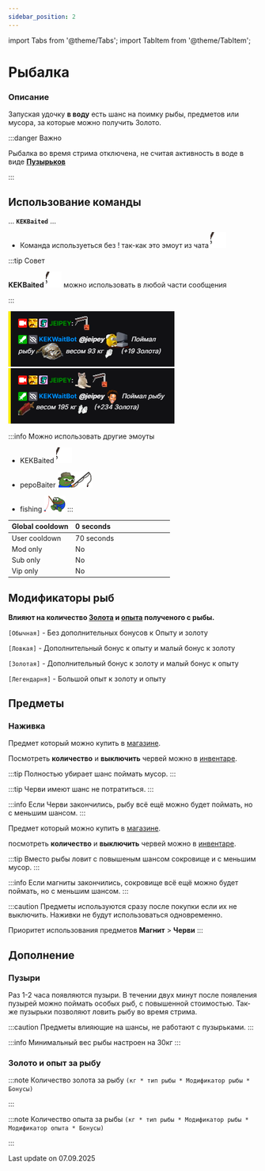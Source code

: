 ```yaml
---
sidebar_position: 2
---
```


import Tabs from '@theme/Tabs';
import TabItem from '@theme/TabItem';

# Рыбалка

### Описание

Запуская удочку **в воду** есть шанс на поимку рыбы, предметов или мусора, за которые можно получить Золото.

:::danger Важно

Рыбалка во время стрима отключена, не считая активность в воде в виде [**Пузырьков**](/docs/Fishing#пузыри)

:::

## Использование команды
... **`KEKBaited`** ...
 - Команда используеться без ! так-как это эмоут из чата ![1](./img/KEKBaited-1x.gif)

 

:::tip Совет

**KEKBaited** ![KEKBaited](./img/KEKBaited-1x.gif) можно использовать в любой части сообщения

:::

![Docs Version Dropdown](./img/1.png) ![Docs Version Dropdown](./img/2.png)

:::info Можно использовать другие эмоуты
- KEKBaited ![1](./img/KEKBaited-1x.gif)
- pepoBaiter ![1](./img/PepoBaiter-1x.png)
- fishing ![1](./img/Fishinge-1x.png)
:::


  <div>

| Global cooldown | 0 seconds⠀⠀⠀⠀⠀⠀⠀⠀⠀⠀⠀|
|:----------------|:----------------------|
| User cooldown   | 70 seconds            |
| Mod only        | No                    |
| Sub only        | No                    |
| Vip only        | No                    |
  </div>

## Модификаторы рыб


**Влияют на количество [Золота](/docs/intro#золото) и [опыта](/docs/intro#опыт-и-лвл) полученого с рыбы.**

`[Обычная]` - Без дополнительных бонусов к Опыту и золоту

`[Ловкая]` - Дополнительный бонус к опыту и малый бонус к золоту

`[Золотая]` - Дополнительный бонус к золоту и малый бонус к опыту

`[Легендарня]` - Большой опыт к золоту и опыту


## Предметы

### Наживка


<Tabs>
  <TabItem value="Черви" label="Черви">

Предмет который можно купить в [магазине](/docs/gold/shop).


Посмотреть **количество** и **выключить** червей можно в [инвентаре](/docs/info/inventory).

:::tip Полностью убирает шанс поймать мусор.
:::

:::tip Черви имеют шанс не потратиться.
:::

:::info Если Черви закончились, рыбу всё ещё можно будет поймать, но с меньшим шансом.
:::

</TabItem>
  <TabItem value="Магнит" label="Магнит">

Предмет который можно купить в [магазине](/docs/gold/shop).


посмотреть **количество** и **выключить** червей можно в [инвентаре](/docs/info/inventory).

:::tip Вместо рыбы ловит с повышеным шансом сокровище и с меньшим мусор.
:::

:::info Если магниты закончились, сокровище всё ещё можно будет поймать, но с меньшим шансом.
:::

</TabItem>
</Tabs>


:::caution Предметы используются сразу после покупки если их не выключить.
Наживки не будут использоваться одновременно.

Приоритет использования предметов **Магнит** > **Черви**
:::

  ## Дополнение

### Пузыри


Раз 1-2 часа появляются пузыри. В течении двух минут после появления пузырей можно поймать особых рыб, с повышенной стоимостью. Так-же пузырьки позволяют ловить рыбу во время стрима.


:::caution Предметы влияющие на шансы, не работают с пузырьками.
:::

:::info Минимальный вес рыбы настроен на 30кг
:::


### Золото и опыт за рыбу


:::note Количество золота за рыбу `(кг * тип рыбы * Модификатор рыбы * Бонусы)`

:::

:::note Количество опыта за рыбы `(кг * тип рыбы * Модификатор рыбы * Модификатор опыта * Бонусы)`

:::


Last update on 07.09.2025